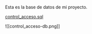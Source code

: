 Esta es la base de datos de mi proyecto.

[control_acceso.sql](/control_acceso.sql)

![[control_acceso-db.png]]